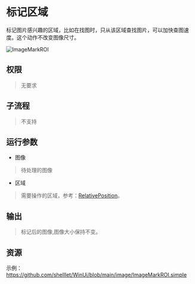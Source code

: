# 标记区域 

标记图片感兴趣的区域，比如在找图时，只从该区域查找图片，可以加快查图速度。这个动作不改变图像尺寸。

![ImageMarkROI](./images/10.png ':size=90%')

## 权限
> 无要求

## 子流程
> 不支持


## 运行参数

* 图像
> 待处理的图像
* 区域
> 需要操作的区域，参考：[RelativePosition](./enums/RelativePosition.md)。



## 输出
    
> 标记后的图像,图像大小保持不变。

## 资源

示例：https://github.com/shelllet/WinUi/blob/main/image/ImageMarkROI.simple



